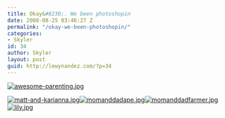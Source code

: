 ```yaml
---
title: Okay&#8230;. We been photoshopin
date: 2008-08-25 03:46:27 Z
permalink: "/okay-we-been-photoshopin/"
categories:
- Skyler
id: 34
author: Skyler
layout: post
guid: http://lewynandez.com/?p=34
---
```


<a href="http://i2.wp.com/lewynandez.com/wp-content/uploads/2008/08/awesome-parenting.jpg" title="awesome-parenting.jpg" rel="lightbox[34]"><img src="http://i2.wp.com/lewynandez.com/wp-content/uploads/2008/08/awesome-parenting.jpg?w=793" alt="awesome-parenting.jpg" data-recalc-dims="1" /></a>

<a href="http://i1.wp.com/lewynandez.com/wp-content/uploads/2008/08/matt-and-karianna.jpg" title="matt-and-karianna.jpg" rel="lightbox[34]"><img src="http://i1.wp.com/lewynandez.com/wp-content/uploads/2008/08/matt-and-karianna.jpg?w=793" alt="matt-and-karianna.jpg" data-recalc-dims="1" /></a><a href="http://i2.wp.com/lewynandez.com/wp-content/uploads/2008/08/momanddadape.jpg" title="momanddadape.jpg" rel="lightbox[34]"><img src="http://i2.wp.com/lewynandez.com/wp-content/uploads/2008/08/momanddadape.jpg?w=793" alt="momanddadape.jpg" data-recalc-dims="1" /></a><a href="http://i0.wp.com/lewynandez.com/wp-content/uploads/2008/08/momanddadfarmer.jpg" title="momanddadfarmer.jpg" rel="lightbox[34]"><img src="http://i0.wp.com/lewynandez.com/wp-content/uploads/2008/08/momanddadfarmer.jpg?w=793" alt="momanddadfarmer.jpg" data-recalc-dims="1" /></a><a href="http://i2.wp.com/lewynandez.com/wp-content/uploads/2008/08/lily.jpg" title="lily.jpg" rel="lightbox[34]"><img src="http://i2.wp.com/lewynandez.com/wp-content/uploads/2008/08/lily.jpg?w=793" alt="lily.jpg" data-recalc-dims="1" /></a>